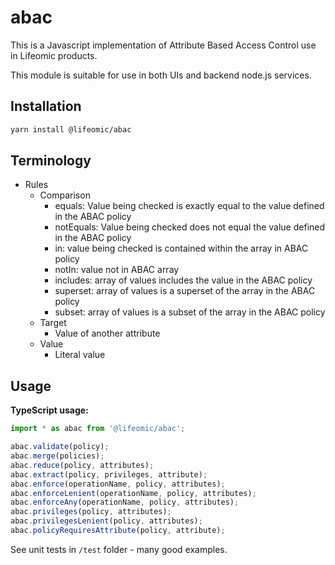 # abac

This is a Javascript implementation of Attribute Based Access Control
use in Lifeomic products.

This module is suitable for use in both UIs and backend node.js services.

## Installation

```bash
yarn install @lifeomic/abac
```

## Terminology
* Rules
    * Comparison
        * equals: Value being checked is exactly equal to the value defined in the ABAC policy
        * notEquals: Value being checked does not equal the value defined in the ABAC policy
        * in: value being checked is contained within the array in ABAC policy
        * notIn: value not in ABAC array
        * includes: array of values includes the value in the ABAC policy
        * superset: array of values is a superset of the array in the ABAC policy
        * subset: array of values is a subset of the array in the ABAC policy
    * Target
        * Value of another attribute
    * Value
        * Literal value

## Usage

**TypeScript usage:**

```typescript
import * as abac from '@lifeomic/abac';

abac.validate(policy);
abac.merge(policies);
abac.reduce(policy, attributes);
abac.extract(policy, privileges, attribute);
abac.enforce(operationName, policy, attributes);
abac.enforceLenient(operationName, policy, attributes);
abac.enforceAny(operationName, policy, attributes);
abac.privileges(policy, attributes);
abac.privilegesLenient(policy, attributes);
abac.policyRequiresAttribute(policy, attribute);
```

See unit tests in `/test` folder - many good examples.
